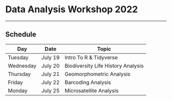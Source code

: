 # Data Analysis Workshop 2022

---

## Schedule

| Day | Date | Topic |
| --- | --- | --- |
| Tuesday | July 19 | Intro To R & Tidyverse |
| Wednesday | July 20 | Biodiversity Life History Analysis |
| Thursday | July 21 | Geomorphometric Analysis |
| Friday | July 22 | Barcoding Analysis |
| Monday | July 25 | Microsatellite Analysis |
